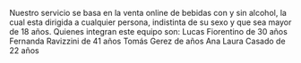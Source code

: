 Nuestro servicio se basa en la venta online de bebidas con y sin alcohol, la cual esta dirigida a cualquier persona, indistinta de su sexo y que sea mayor de 18 años.
Quienes integran este equipo son:
Lucas Fiorentino de 30 años
Fernanda Ravizzini de 41 años
Tomás Gerez de años 
Ana Laura Casado de 22 años
